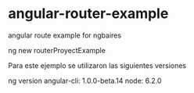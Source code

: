 # angular-router-example
angular route example for ngbaires

ng new routerProyectExample

Para este ejemplo se utilizaron las siguientes versiones

ng version
angular-cli: 1.0.0-beta.14
node: 6.2.0


